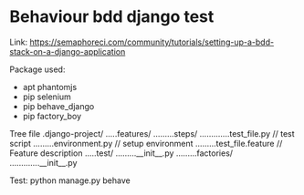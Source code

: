 # Behaviour bdd django test

Link: https://semaphoreci.com/community/tutorials/setting-up-a-bdd-stack-on-a-django-application

Package used:
- apt phantomjs
- pip selenium
- pip behave_django
- pip factory_boy

Tree file
.django-project/
.....features/
.........steps/
.............test_file.py     // test script
.........environment.py       // setup environment
.........test_file.feature    // Feature description
.....test/
.........\_\_init\_\_.py
.........factories/
.............\_\_init\_\_.py

Test:
python manage.py behave